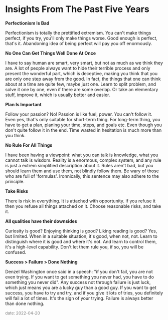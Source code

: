 # Insights From The Past Five Years

**Perfectionism Is Bad**

Perfectionism is totally the prettified extremism. You can't make things perfect, if you try, you'll only make things worse. Good enough is perfect, that's it. Abandoning idea of being perfect will pay you off enormously.

**No One Can Get Things Well Done At Once**

I have to say human are smart, very smart, but not as much as we think they are. A lot of people always want to hide their terrible process and only present the wonderful part, which is deceptive, making you think that you are only one step away from the good. In fact, the things that one can think about at a time are quite few, maybe just one. Learn to split problem, and solve it one by one, even if there are some overlap. Or take an elementary stuff, improve it, which is usually better and easier.

**Plan Is Important**

Follow your passion? No! Passion is like fuel, power. You can't follow it. Even yes, that's only suitable for short-term thing. For long-term thing, you have to get a plan, planing your time, steps, and goals etc. Even though you don't quite follow it in the end. Time wasted in hesitation is much more than you think.

**No Rule For All Things**

I have been having a viewpoint: what you can talk is knowledge, what you cannot talk is wisdom. Reality is a enormous, complex system, and any rule is just a extrem simplified description about it. Rules aren't bad, but you should learn them and use them, not blindly follow them. Be wary of those who are full of 'formulas'. Ironnically, this sentence may also adhere to the principle. 

**Take Risks**

There is risk in everything. It is attached with opportunity. If you refuse it then you refuse all things attached on it. Choose reasonable risks, and take it.

**All qualities have their downsides**

Curiosity is good? Enjoying thinking is good? Liking reading is good? Yes, but limited. When in a suitable situation, it's good, when not, not. Learn to distinguish where it is good and where it's not. And learn to control them, it's a high-level capability. Don't let them rule you, if so, you will be confused.

**Success > Failure > Done Nothing**

Denzel Washington once said in a speech: "if you don't fail, you are not even trying. If you want to get something you never had, you have to do something you never did". Any success not through failure is just luck, which just means you are a lucky guy than a good guy. If you want to get success, you have to try and try, and if you give it lots of tries, you definitely will fail a lot of times. It's the sign of your trying. Failure is always better than done nothing.

<span style="color:gray; font-size:small;">date: 2022-04-20</span>
